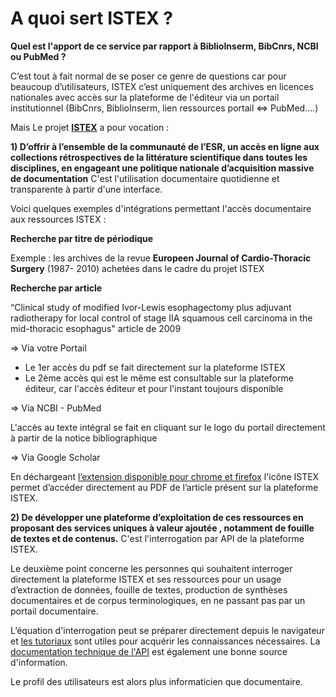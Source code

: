 # A quoi sert ISTEX ?

**Quel est l'apport de ce service par rapport à BiblioInserm, BibCnrs, NCBI ou PubMed ?**

C’est tout à fait normal de se poser ce genre de questions car pour beaucoup d’utilisateurs, ISTEX c’est uniquement des archives en licences nationales avec accès sur la plateforme de l'éditeur via un portail institutionnel \(BibCnrs, BiblioInserm, lien ressources portail &lt;=&gt; PubMed....\)

Mais Le projet [**ISTEX**](https://www.istex.fr/) a pour vocation :

**1\) D’offrir à l’ensemble de la communauté de l’ESR, un accès en ligne aux collections rétrospectives de la littérature scientifique dans toutes les disciplines, en engageant une politique nationale d’acquisition massive de documentation** C'est l'utilisation documentaire quotidienne et transparente à partir d'une interface.

Voici quelques exemples d'intégrations permettant l'accès documentaire aux ressources ISTEX :

**Recherche par titre de périodique**

Exemple : les archives de la revue **Europeen Journal of Cardio-Thoracic Surgery** \(1987- 2010\) achetées dans le cadre du projet ISTEX

**Recherche par article**

“Clinical study of modified Ivor-Lewis esophagectomy plus adjuvant radiotherapy for local control of stage IIA squamous cell carcinoma in the mid-thoracic esophagus" article de 2009

=&gt; Via votre Portail

* Le 1er accès du pdf se fait directement sur la plateforme ISTEX
* Le 2ème accès qui est le même est consultable sur la plateforme éditeur, car l'accès éditeur et pour l'instant toujours disponible

=&gt; Via NCBI - PubMed

L'accès au texte intégral se fait en cliquant sur le logo du portail directement à partir de la notice bibliographique

=&gt; Via Google Scholar

En déchargeant [l’extension disponible pour chrome et firefox](https://addons.istex.fr/) l'icône ISTEX permet d’accéder directement au PDF de l’article présent sur la plateforme ISTEX.

**2\) De développer une plateforme d’exploitation de ces ressources en proposant des services uniques à valeur ajoutée , notamment de fouille de textes et de contenus.** C'est l'interrogation par API de la plateforme ISTEX.

Le deuxième point concerne les personnes qui souhaitent interroger directement la plateforme ISTEX et ses ressources pour un usage d’extraction de données, fouille de textes, production de synthèses documentaires et de corpus terminologiques, en ne passant pas par un portail documentaire.

L’équation d'interrogation peut se préparer directement depuis le navigateur et [les tutoriaux](http://www.inist.fr/?Tutoriels-Interrogation-de-l-API&lang=fr) sont utiles pour acquérir les connaissances nécessaires. La [documentation technique de l'API](https://api.istex.fr/documentation/) est également une bonne source d'information.

Le profil des utilisateurs est alors plus informaticien que documentaire.

